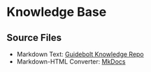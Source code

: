 # Knowledge Base

## Source Files

* Markdown Text: [Guidebolt Knowledge Repo](https://github.com/Guidebolt/knowledge)
* Markdown-HTML Converter: [MkDocs](https://www.mkdocs.org/)
